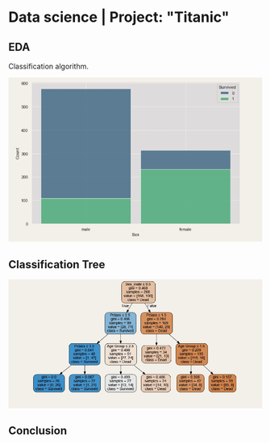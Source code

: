 # Data science | Project: "Titanic"

## EDA
Classification algorithm.


![alt text](https://github.com/Aettio/DS_Project_Titanic/blob/main/Images/Survivedbytitle.jpg)

## Classification Tree


![alt text](https://github.com/Aettio/DS_Project_Titanic/blob/main/Images/Classification_Tree.jpg)


## Conclusion
